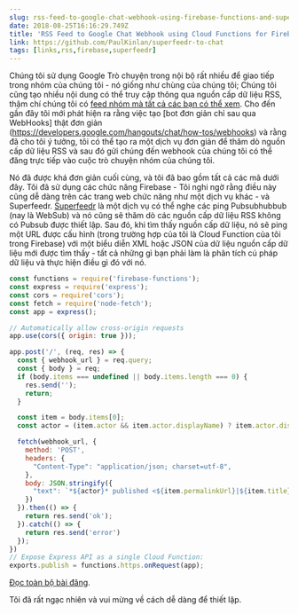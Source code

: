 ```yaml
---
slug: rss-feed-to-google-chat-webhook-using-firebase-functions-and-superfeedr
date: 2018-08-25T16:16:29.749Z
title: 'RSS Feed to Google Chat Webhook using Cloud Functions for Firebase and Superfeedr'
link: https://github.com/PaulKinlan/superfeedr-to-chat
tags: [links,rss,firebase,superfeedr]
---
```

Chúng tôi sử dụng Google Trò chuyện trong nội bộ rất nhiều để giao tiếp trong nhóm của chúng tôi - nó giống như chùng của chúng tôi; Chúng tôi cũng tạo nhiều nội dung có thể truy cập thông qua nguồn cấp dữ liệu RSS, thậm chí chúng tôi có [feed nhóm mà tất cả các bạn có thể xem](http://devwebfeed.appspot.com). Cho đến gần đây tôi mới phát hiện ra rằng việc tạo [bot đơn giản chỉ sau qua WebHooks] thật đơn giản (https://developers.google.com/hangouts/chat/how-tos/webhooks) và rằng đã cho tôi ý tưởng, tôi có thể tạo ra một dịch vụ đơn giản để thăm dò nguồn cấp dữ liệu RSS và sau đó gửi chúng đến webhook của chúng tôi có thể đăng trực tiếp vào cuộc trò chuyện nhóm của chúng tôi.

Nó đã được khá đơn giản cuối cùng, và tôi đã bao gồm tất cả các mã dưới đây. Tôi đã sử dụng các chức năng Firebase - Tôi nghi ngờ rằng điều này cũng dễ dàng trên các trang web chức năng như một dịch vụ khác - và Superfeedr. [Superfeedr](https://superfeedr.com/) là một dịch vụ có thể nghe các ping Pubsubhubbub (nay là WebSub) và nó cũng sẽ thăm dò các nguồn cấp dữ liệu RSS không có Pubsub được thiết lập. Sau đó, khi tìm thấy nguồn cấp dữ liệu, nó sẽ ping một URL được cấu hình (trong trường hợp của tôi là Cloud Function của tôi trong Firebase) với một biểu diễn XML hoặc JSON của dữ liệu nguồn cấp dữ liệu mới được tìm thấy - tất cả những gì bạn phải làm là phân tích cú pháp dữ liệu và thực hiện điều gì đó với nó.


```javascript
const functions = require('firebase-functions');
const express = require('express');
const cors = require('cors');
const fetch = require('node-fetch');
const app = express();

// Automatically allow cross-origin requests
app.use(cors({ origin: true }));

app.post('/', (req, res) => {
  const { webhook_url } = req.query;
  const { body } = req;
  if (body.items === undefined || body.items.length === 0) {
    res.send('');
    return;
  }

  const item = body.items[0];
  const actor = (item.actor && item.actor.displayName) ? item.actor.displayName : body.title;

  fetch(webhook_url, {
    method: 'POST',
    headers: {
      "Content-Type": "application/json; charset=utf-8",
    },
    body: JSON.stringify({
      "text": `*${actor}* published <${item.permalinkUrl}|${item.title}>. Please consider <https://twitter.com/intent/tweet?url=${encodeURIComponent(body.items[0].permalinkUrl)}&text=${encodeURIComponent(body.items[0].title)}|Sharing it>.`
    })  
  }).then(() => {
    return res.send('ok');
  }).catch(() => {
    return res.send('error')
  });
})
// Expose Express API as a single Cloud Function:
exports.publish = functions.https.onRequest(app);
```


[Đọc toàn bộ bài đăng](https://github.com/PaulKinlan/superfeedr-to-chat).

Tôi đã rất ngạc nhiên và vui mừng về cách dễ dàng để thiết lập.
